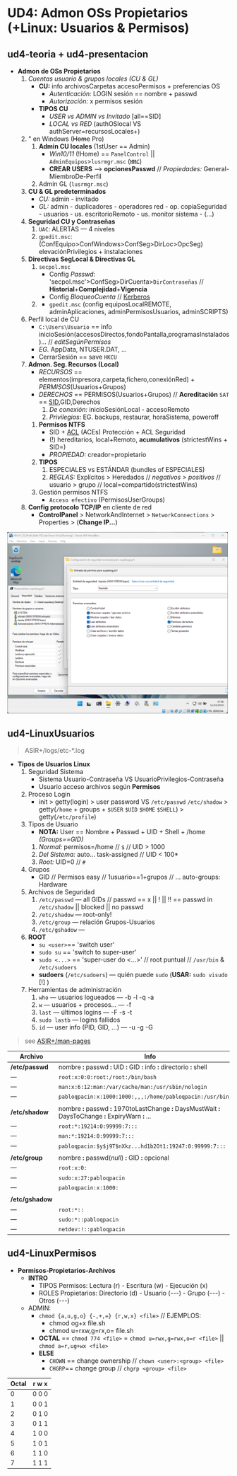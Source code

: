 # UD4: Admon OSs Propietarios (+Linux: Usuarios & Permisos)

## ud4-teoria + ud4-presentacion

- **Admon de OSs Propietarios**
   1. *Cuentas usuario & grupos locales (CU & GL)*
       - **CU:** info archivosCarpetas accesoPermisos + preferencias OS
         - *Autenticación:* LOGIN sesión == nombre + passwd
         - *Autorización:* x permisos sesión
       - **TIPOS CU**
         - *USER vs ADMIN vs Invitado* [all==SID]
         - *LOCAL vs RED* (authOSlocal VS authServer=recursosLocales+)
   2. " en Windows (~~Home~~ Pro)
      1. **Admin CU locales** (1stUser == Admin)
          - *Win10/11* (!Home) == `PanelControl` || `AdminEquipos`>`lusrmgr.msc` (~~`MMC`~~)
          - **CREAR USERS** --> **opcionesPasswd** // *Propiedades:* General-MiembroDe-Perfil
      2. Admin GL (`lusrmgr.msc`)
   3. **CU & GL predeterminados**
       - *CU:* admin - invitado
       - *GL:* admin - duplicadores - operadores red - op. copiaSeguridad - usuarios - us. escritorioRemoto - us. monitor sistema - (...)
   4. **Seguridad CU y Contraseñas**
      1. `UAC`: ALERTAS — 4 niveles
      2. `gpedit.msc`: <!--Editor Directivas Grupo Local--> (ConfEquipo>ConfWindows>ConfSeg>DirLoc>OpcSeg) elevaciónPrivilegios + instalaciones
   5. **Directivas SegLocal & Directivas GL** <!--Cambiar Contraseñas CU-->
      1. `secpol.msc`
         - Config *Passwd*: 'secpol.msc'>ConfSeg>DirCuenta>`DirContraseñas` // **Historial**+**Complejidad**+**Vigencia**
         - Config *BloqueoCuenta* // [Kerberos](https://learn.microsoft.com/es-es/windows/win32/secauthn/kerberos-policy)
      2.  - `gpedit.msc` (config equiposLocalREMOTE, adminAplicaciones, adminPermisosUsuarios, adminSCRIPTS)
   6. Perfil local de CU
       - `C:\Users\Usuario` == info inicioSesión(accesosDirectos,fondoPantalla,programasInstalados)... // *editSegúnPermisos*
       - *EG.* AppData, NTUSER.DAT, ...
       - CerrarSesión == save `HKCU`
   7. **Admon. Seg. Recursos (Local)**
       - *RECURSOS* == elementos(impresora,carpeta,fichero,conexiónRed) + *PERMISOS*(Usuarios+Grupos)
       - *DERECHOS* == PERMISOS(Usuarios+Grupos) // **Acreditación** `SAT` == [SID](https://learn.microsoft.com/en-us/windows-server/identity/ad-ds/manage/understand-security-identifiers),GID,Derechos
          1. *De conexión:* inicioSesiónLocal - accesoRemoto
          2. *Privilegios:* EG. backups, restaurar, horaSistema, poweroff
      1. **Permisos NTFS**
          - SID + [ACL](https://learn.microsoft.com/en-us/windows/win32/secauthz/access-control-lists) (ACEs) Protección + ACL Seguridad <!--audits-->
          - (!) hereditarios, local+Remoto, **acumulativos** (strictestWins + SID=)
          - *PROPIEDAD:* creador=propietario
      2. **TIPOS**
         1. ESPECIALES vs ESTÁNDAR (bundles of ESPECIALES) <!--r w x...-->
         2. *REGLAS:* Explícitos > Heredados // *negativos > positivos* // usuario > grupo // local=compartido(strictestWins)
      3. Gestión permisos NTFS
          - `Acceso efectivo` (PermisosUserGroups)
   8. **Config protocolo TCP/IP** en cliente de red
       - **ControlPanel** > NetworkAndInternet > `NetworkConnections` > Properties > (**Change IP...**)

<img src="/img/ISO/ud4-permisosNTFSavanzados.png" alt="permisosAvanzados" width="500"/>


## ud4-LinuxUsuarios

>  ASIR+/logs/etc-*.log

- **Tipos de Usuarios Linux**
  1. Seguridad Sistema
      - Sistema Usuario-Contraseña VS UsuarioPrivilegios-Contraseña
      - Usuario acceso archivos según **Permisos**
  2. Proceso Login
      - init > getty(login) > user password VS `/etc/passwd` `/etc/shadow` > getty(`/home` + groups + `$USER` `$UID` `$HOME` `$SHELL`) > getty(`/etc/profile`)
  3. Tipos de Usuario
      - **NOTA:** User == Nombre + Passwd + UID + Shell + /home *(Groups==GID)*
     1. *Normal:* permisos=/home // `$` // UID > 1000
     2. *Del Sistema:* auto... task-assigned // UID < 100*
     3. *Root:* UID=0 // `#`
  4. Grupos
      - GID // Permisos easy // 1usuario==1+grupos // ... auto-groups: Hardware
  5. Archivos de Seguridad <!--BELOW-->
     1. `/etc/passwd` — all GIDs // passwd == x || ! || !! == passwd in `/etc/shadow` || blocked || no passwd
     2. `/etc/shadow` — root-only!
     3. `/etc/group` — relación Grupos-Usuarios
     4. `/etc/gshadow` — 
  6. **ROOT**
      - `su <user>`== 'switch user'
      - `sudo su` == 'switch to super-user'
      - `sudo <...>` == 'super-user do <...>' // root puntual // `/usr/bin` & `/etc/sudoers`
      - **sudoers** (`/etc/sudoers`) — quién puede `sudo` (**USAR:** `sudo visudo` [!] )
  7. Herramientas de administración
     1. `who` — usuarios logueados — -b -l -q -a
     2. `w` — usuarios + procesos... — -f
     3. `last` — últimos logins — -F -s -t
     4. `sudo lastb` — logins fallidos
     5. `id` — user info (PID, GID, ...) — -u -g -G

> see [ASIR+/man-pages](https://youtu.be/dQw4w9WgXcQ)

| Archivo          | Info |
| ---              | ---  |
| **/etc/passwd**  | nombre **:** passwd **:** UID **:** GID **:** info **:** directorio **:** shell
| —                | `root:x:0:0:root:/root:/bin/bash`
| —                | `man:x:6:12:man:/var/cache/man:/usr/sbin/nologin`
| —                | `pabloqpacin:x:1000:1000:,,,:/home/pabloqpacin:/usr/bin/zsh`
|                  |
| **/etc/shadow**  | nombre **:** passwd **:** 1970toLastChange **:** DaysMustWait **:** DaysToChange **:** ExpiryWarn **:** ...
| —                | `root:*:19214:0:99999:7:::`
| —                | `man:*:19214:0:99999:7:::`
| —                | `pabloqpacin:$y$j9T$nXkz...hd1b2Ot1:19247:0:99999:7:::`
|                  |
| **/etc/group**   | nombre  **:** passwd(*null*) **:** GID  **:** opcional
| —                | `root:x:0:`
| —                | `sudo:x:27:pabloqpacin`
| —                | `pabloqpacin:x:1000:`
|                  |
| **/etc/gshadow** |
| —                | `root:*::`
| —                | `sudo:*::pabloqpacin`
| —                | `netdev:!::pabloqpacin`


## ud4-LinuxPermisos

- **Permisos-Propietarios-Archivos**
  <!-- - **SistemaDeFicheros**
    - DiscosDuros == /dev/hda /dev/hdb // Particiones == /dev/hda1 /dev/hda2 (VS Windows C: etc.)
    - Archivos relevantes: `/etc/apt/sources.list` `/etc/X11/xorg.conf` `/etc/fstab` `/etc/passwd` -->
  - **INTRO**
    - TIPOS Permisos: Lectura (r) - Escritura (w) - Ejecución (x)
    - ROLES Propietarios: Directorio (d) - Usuario (---) - Grupo (---) - Otros (---)
  - ADMIN:
    - `chmod {a,u,g,o} {-,+,=} {r,w,x} <file>` // EJEMPLOS:
      - chmod og+x file.sh
      - chmod u=rxw,g=rx,o= file.sh
    - **OCTAL** == `chmod 774 <file>` = `chmod u=rwx,g=rwx,o=r <file>` || `chmod a=r,ug+wx <file>`
    - **ELSE**
      - `CHOWN` == change ownership // `chown <user>:<group> <file>`
      - `CHGRP`== change group // `chgrp <group> <file>`

| Octal | r w x |
| ---   | ---   |
| 0     | 0 0 0
| 1     | 0 0 1
| 2     | 0 1 0
| 3     | 0 1 1
| 4     | 1 0 0
| 5     | 1 0 1
| 6     | 1 1 0
| 7     | 1 1 1
